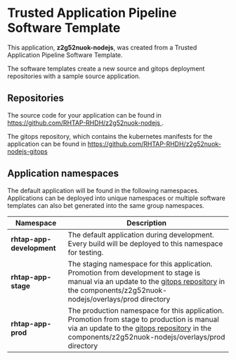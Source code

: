 # Trusted Application Pipeline Software Template

This application, **z2g52nuok-nodejs**, was created from a Trusted Application Pipeline Software Template.

The software templates create a new source and gitops deployment repositories with a sample source application. 

## Repositories

The source code for your application can be found in [https://github.com/RHTAP-RHDH/z2g52nuok-nodejs ](https://github.com/RHTAP-RHDH/z2g52nuok-nodejs ).
 
The gitops repository, which contains the kubernetes manifests for the application can be found in 
[https://github.com/RHTAP-RHDH/z2g52nuok-nodejs-gitops ](https://github.com/RHTAP-RHDH/z2g52nuok-nodejs-gitops ) 

## Application namespaces 

The default application will be found in the following namespaces. Applications can be deployed into unique namespaces or multiple software templates can also bet generated into the same group namespaces.  

|  Namespace   |  Description   |  
| -------- | -------- |   
| **rhtap-app-development** | The default application during development. Every build will be deployed to this namespace for testing. | 
| **rhtap-app-stage** | The staging namespace for this application. Promotion from development to stage is manual via an update to the [gitops repository](https://github.com/RHTAP-RHDH/z2g52nuok-nodejs-gitops ) in the components/z2g52nuok-nodejs/overlays/prod directory |  
| **rhtap-app-prod** | The production namespace for this application. Promotion from stage to production is manual via an update to the [gitops repository](https://github.com/RHTAP-RHDH/z2g52nuok-nodejs-gitops ) in the components/z2g52nuok-nodejs/overlays/prod directory | 